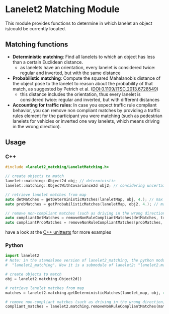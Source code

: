 # Lanelet2 Matching Module

This module provides functions to determine in which lanelet an object is/could be currently located.

## Matching functions

* **Deterministic matching**: Find all lanelets to which an object has less than a certain Euclidean distance.
  * as lanelets have an orientation, every lanelet is considered twice: regular and inverted, but with the same distance
* **Probabilistic matching**: Compute the squared Mahalanobis distance of the object pose to the lanelet to reason about the probability of that match, as suggested by Petrich et al. ([DOI:0.1109/ITSC.2013.6728549](https://doi.org/10.1109/ITSC.2013.6728549))
  * this distance includes the orientation, thus every lanelet is considered twice: regular and inverted, but with different distances
* **Accounting for traffic rules**: In case you expect traffic rule compliant behavior, you can remove non compliant matches by providing a traffic rules element for the participant you were matching (such as pedestrian lanelets for vehicles or inverted one way lanelets, which means driving in the wrong direction).

## Usage

### C++

```cpp
#include <lanelet2_matching/LaneletMatching.h>

// create objects to match
lanelet::matching::Object2d obj; // deterministic
lanelet::matching::ObjectWithCovariance2d obj2; // considering uncertainty

// retrieve lanelet matches from map
auto detMatches = getDeterministicMatches(laneletMap, obj, 4.); // max distance = 4m
auto probMatches = getProbabilisticMatches(laneletMap, obj2, 4.); // max distance = 4m

// remove non-compliant matches (such as driving in the wrong direction)
auto compliantDetMatches = removeNonRuleCompliantMatches(detMatches, trafficRulesPtr);
auto compliantProbMatches = removeNonRuleCompliantMatches(probMatches, trafficRulesPtr);
```

have a look at the [C++ unittests](test/lanelet2_matching.cpp) for more examples

### Python

```python
import lanelet2
# Note: in the standalone version of lanelet2_matching, the python module was named
#  "lanelet2_matching". Now it is a submodule of lanelet2: "lanelet2.matching"

# create objects to match
obj = lanelet2.matching.Object2d()

# retrieve lanelet matches from map
matches = lanelet2.matching.getDeterministicMatches(lanelet_map, obj, 4.)  # max distance = 4m

# remove non-compliant matches (such as driving in the wrong direction)
compliant_matches = lanelet2.matching.removeNonRuleCompliantMatches(matches, traffic_rules)

```

[//]: # (have a look at the [python unittests]&#40;../lanelet2_python/test/test_lanelet2_matching.py&#41; for more examples, also supports uncertainty)


[//]: # (## License)

[//]: # (This package is distributed under the 3-Clause BSD License, see [LICENSE]&#40;LICENSE&#41;.)
